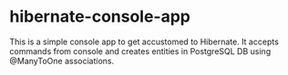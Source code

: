 # hibernate-console-app
This is a simple console app to get accustomed to Hibernate.
It accepts commands from console and creates entities in PostgreSQL DB using @ManyToOne associations. 
